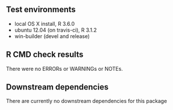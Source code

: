 ## Test environments
* local OS X install, R 3.6.0
* ubuntu 12.04 (on travis-ci), R 3.1.2
* win-builder (devel and release)

## R CMD check results
There were no ERRORs or WARNINGs or NOTEs. 



## Downstream dependencies
There are currently no downstream dependencies for this package